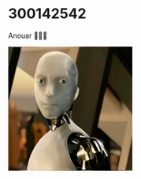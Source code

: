 # 300142542
Anouar
🥇🇲🇦

<img src=images/c0d5e89d5ebe53063b3aa9e80531fb89.jpg width='50%' lengh='50%'>
